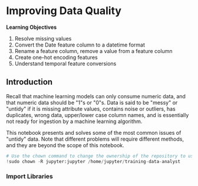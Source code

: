 # Improving Data Quality

**Learning Objectives**


1. Resolve missing values
2. Convert the Date feature column to a datetime format
3. Rename a feature column, remove a value from a feature column
4. Create one-hot encoding features
5. Understand temporal feature conversions 


## Introduction 

Recall that machine learning models can only consume numeric data, and that numeric data should be "1"s or "0"s.  Data is said to be "messy" or "untidy" if it is missing attribute values, contains noise or outliers, has duplicates, wrong data, upper/lower case column names, and is essentially not ready for ingestion by a machine learning algorithm.  

This notebook presents and solves some of the most common issues of "untidy" data.  Note that different problems will require different methods, and they are beyond the scope of this notebook.

```Python
# Use the chown command to change the ownership of the repository to user
!sudo chown -R jupyter:jupyter /home/jupyter/training-data-analyst
```

### Import Libraries
